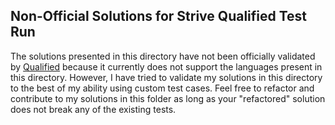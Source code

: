 ## Non-Official Solutions for Strive Qualified Test Run

The solutions presented in this directory have not been officially validated by [Qualified](http://qualified.io) because it currently does not support the languages present in this directory.  However, I have tried to validate my solutions in this directory to the best of my ability using custom test cases.  Feel free to refactor and contribute to my solutions in this folder as long as your "refactored" solution does not break any of the existing tests.
